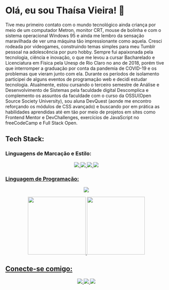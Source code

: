 # Olá, eu sou Thaísa Vieira! 👋
Tive meu primeiro contato com o mundo tecnológico ainda criança por meio de um computador Metron, monitor CRT, mouse de bolinha e com o sistema operacional Windows 95 e ainda me lembro da sensação maravilhada de ver uma máquina tão impressionante como aquela. Cresci rodeada por videogames, construindo temas simples para meu Tumblr pessoal na adolescência por puro hobby. Sempre fui apaixonada pela tecnologia, ciência e inovação, o que me levou a cursar Bacharelado e Licenciatura em Física pela Unesp de Rio Claro no ano de 2018, porém tive que interromper a graduação por conta da pandemia de COVID-19 e os problemas que vieram junto com ela. Durante os períodos de isolamento participei de alguns eventos de programação web e decidi estudar tecnologia.
Atualmente, estou cursando o terceiro semestre de Análise e Desenvolvimento de Sistemas pela faculdade digital Descomplica e complemento os assuntos da faculdade com o curso da OSSU(Open Source Society University), sou aluna DevQuest (aonde me encontro reforçando os módulos de CSS avançado) e buscando por em prática as habilidades aprendidas até em tão por meio de projetos em sites como Frontend Mentor e DevChallenges, exercícios de JavaScript no freeCodeCamp e Full Stack Open.
## Tech Stack:
### Linguagens de Marcação e Estilo:
<p align="center">
    <a href="#"><img src="https://img.shields.io/badge/Markdown-000000?style=for-the-badge&logo=markdown&logoColor=white"</a>
    <a href="#"><img src="https://img.shields.io/badge/HTML5-000?style=for-the-badge&logo=html5&logoColor=white"</a>
    <a href="#"><img src="https://img.shields.io/badge/CSS3-000?style=for-the-badge&logo=css3&logoColor=white"</a>
    <a href="#"><img src="https://img.shields.io/badge/Sass-000?style=for-the-badge&logo=sass&logoColor=white"</a>
</p>

<h3>Linguagem de Programação:</h3>
<p align="center">
    <a href="#"><img src="https://img.shields.io/badge/JavaScript-000?style=for-the-badge&logo=javascript&logoColor=white"</a>
</p>
      
<div>
    <p align="center">
      <a href="https://github.com/thaisavieira">
   <img height="180em" src="https://github-readme-stats.vercel.app/api?username=thaisavieira&show_icons=true&theme=midnight-purple&include_all_commits=true&count_private=true"/>
   <img height="180em" src="https://github-readme-stats.vercel.app/api/top-langs/?username=thaisavieira&layout=compact&langs_count=6&theme=midnight-purple"/>
</div>
</p>
<h2>Conecte-se comigo:</h2>
<p align="center">
    <a href="https://www.linkedin.com/in/thaisa-vieira/" target="_blank"><img src="https://img.shields.io/badge/linkedin-000?style=for-the-badge&logo=linkedin&logoColor=whit"</a>
    <a href="http://dev.to/thaisavieira" target="_blank"><img src="https://img.shields.io/badge/dev-000?style=for-the-badge&logo=dev&logoColor=whit"</a>
    <a href="http://medium.com/@thaisavieira.tech" target="_blank"><img src="https://img.shields.io/badge/medium-000?style=for-the-badge&logo=medium&logoColor=whit"</a>
</p>
